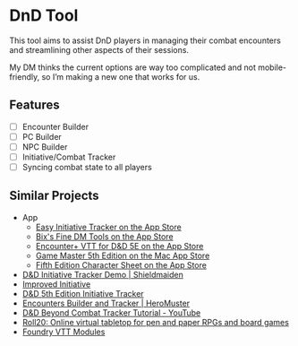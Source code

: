# DnD Tool

This tool aims to assist DnD players in managing their combat encounters and streamlining other aspects of their sessions.

My DM thinks the current options are way too complicated and not mobile-friendly, so I’m making a new one that works for us.

## Features

- [ ] Encounter Builder
- [ ] PC Builder
- [ ] NPC Builder
- [ ] Initiative/Combat Tracker
- [ ] Syncing combat state to all players

## Similar Projects

- App
  - [Easy Initiative Tracker on the App Store](https://apps.apple.com/tw/app/easy-initiative-tracker/id6743134840?l=en-GB)
  - [Bix's Fine DM Tools on the App Store](https://apps.apple.com/tw/app/bixs-fine-dm-tools/id1452023420?l=en-GB)
  - [Encounter+ VTT for D&D 5E on the App Store](https://apps.apple.com/us/app/encounter-vtt-for-d-d-5e/id1170693487)
  - [Game Master 5th Edition on the Mac App Store](https://apps.apple.com/tw/app/game-master-5th-edition/id1488196269?l=en-GB&mt=12)
  - [Fifth Edition Character Sheet on the App Store](https://apps.apple.com/us/app/fifth-edition-character-sheet/id967650851)
- [D&D Initiative Tracker Demo | Shieldmaiden](https://shieldmaiden.app/demo/run-encounter)
- [Improved Initiative](https://improvedinitiative.app/)
- [D&D 5th Edition Initiative Tracker](https://kastark.co.uk/rpgs/encounter-tracker/)
- [Encounters Builder and Tracker | HeroMuster](https://encounters.heromuster.com/)
- [D&D Beyond Combat Tracker Tutorial - YouTube](https://www.youtube.com/watch?v=uLynlYEMaXY)
- [Roll20: Online virtual tabletop for pen and paper RPGs and board games](https://roll20.net/)
- [Foundry VTT Modules](https://foundryvtt.com/)
